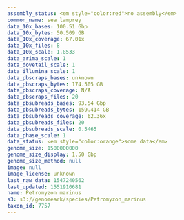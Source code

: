 ```yaml
---
assembly_status: <em style="color:red">no assembly</em>
common_name: sea lamprey
data_10x_bases: 100.51 Gbp
data_10x_bytes: 50.509 GB
data_10x_coverage: 67.01x
data_10x_files: 8
data_10x_scale: 1.8533
data_arima_scale: 1
data_dovetail_scale: 1
data_illumina_scale: 1
data_pbscraps_bases: unknown
data_pbscraps_bytes: 174.505 GB
data_pbscraps_coverage: N/A
data_pbscraps_files: 20
data_pbsubreads_bases: 93.54 Gbp
data_pbsubreads_bytes: 159.414 GB
data_pbsubreads_coverage: 62.36x
data_pbsubreads_files: 20
data_pbsubreads_scale: 0.5465
data_phase_scale: 1
data_status: <em style="color:orange">some data</em>
genome_size: 1500000000
genome_size_display: 1.50 Gbp
genome_size_method: null
image: null
image_license: unknown
last_raw_data: 1547240562
last_updated: 1551910681
name: Petromyzon marinus
s3: s3://genomeark/species/Petromyzon_marinus
taxon_id: 7757
---
```

